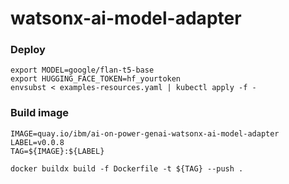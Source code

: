 # watsonx-ai-model-adapter

### Deploy
```
export MODEL=google/flan-t5-base
export HUGGING_FACE_TOKEN=hf_yourtoken
envsubst < examples-resources.yaml | kubectl apply -f -
```

### Build image
```
IMAGE=quay.io/ibm/ai-on-power-genai-watsonx-ai-model-adapter
LABEL=v0.0.8
TAG=${IMAGE}:${LABEL}

docker buildx build -f Dockerfile -t ${TAG} --push . 
```

